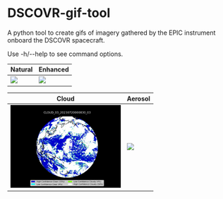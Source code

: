# DSCOVR-gif-tool

A python tool to create gifs of imagery gathered by the EPIC instrument onboard the DSCOVR spacecraft.

Use -h/--help to see command options.


| Natural                          | Enhanced                          |
| ----------------------------------- | ----------------------------------- |
| <img src="https://github.com/Trizlet/DSCOVR-gif-tool/blob/main/Examples/natural_2023-07-21.gif" width="250" height="auto"> | <img src="https://github.com/Trizlet/DSCOVR-gif-tool/blob/main/Examples/enhanced_2023-07-21.gif" width="250" height="auto"> |

| Cloud| Aerosol|
|-|-|
| <img src="https://github.com/Trizlet/DSCOVR-gif-tool/blob/main/Examples/cloud_2023-07-20.gif" width="250" height="auto">| <img src="https://github.com/Trizlet/DSCOVR-gif-tool/blob/main/Examples/aerosol_2023-07-21.gif" width="250" height="auto">|
